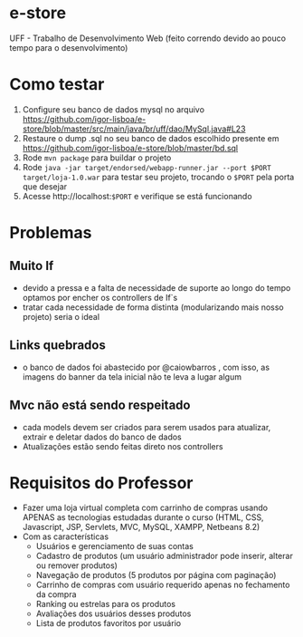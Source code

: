 # e-store
UFF - Trabalho de Desenvolvimento Web (feito correndo devido ao pouco tempo para o desenvolvimento)

# Como testar
1. Configure seu banco de dados mysql no arquivo https://github.com/igor-lisboa/e-store/blob/master/src/main/java/br/uff/dao/MySql.java#L23
2. Restaure o dump .sql no seu banco de dados escolhido presente em https://github.com/igor-lisboa/e-store/blob/master/bd.sql
3. Rode `mvn package` para buildar o projeto
4. Rode `java -jar target/endorsed/webapp-runner.jar --port $PORT target/loja-1.0.war` para testar seu projeto, trocando o `$PORT` pela porta que desejar
5. Acesse http://localhost:`$PORT` e verifique se está funcionando

# Problemas
## Muito If
* devido a pressa e a falta de necessidade de suporte ao longo do tempo optamos por encher os controllers de If`s
 * tratar cada necessidade de forma distinta (modularizando mais nosso projeto) seria o ideal
## Links quebrados
* o banco de dados foi abastecido por @caiowbarros , com isso, as imagens do banner da tela inicial não te leva a lugar algum
## Mvc não está sendo respeitado
* cada models devem ser criados para serem usados para atualizar, extrair e deletar dados do banco de dados
* Atualizações estão sendo feitas direto nos controllers

# Requisitos do Professor
* Fazer uma loja virtual completa com carrinho de compras usando APENAS as tecnologias estudadas durante o curso (HTML, CSS, Javascript, JSP, Servlets, MVC, MySQL, XAMPP, Netbeans 8.2)
* Com as características
  * Usuários e gerenciamento de suas contas
  * Cadastro de produtos (um usuário administrador pode inserir, alterar ou remover produtos)
  * Navegação de produtos (5 produtos por página com paginação)
  * Carrinho de compras com usuário requerido apenas no fechamento da compra
  * Ranking ou estrelas para os produtos
  * Avaliações dos usuários desses produtos
  * Lista de produtos favoritos por usuário
